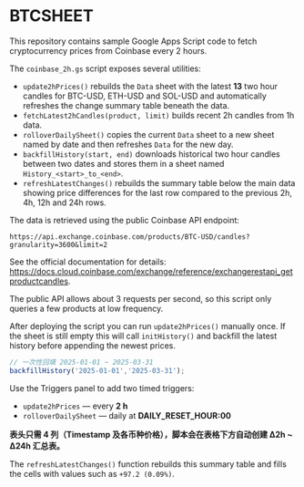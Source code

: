 # BTCSHEET

This repository contains sample Google Apps Script code to fetch cryptocurrency prices from Coinbase every 2 hours.

The `coinbase_2h.gs` script exposes several utilities:

- `update2hPrices()` rebuilds the `Data` sheet with the latest **13** two hour candles for BTC-USD, ETH-USD and SOL-USD and automatically refreshes the change summary table beneath the data.
- `fetchLatest2hCandles(product, limit)` builds recent 2h candles from 1h data.
- `rolloverDailySheet()` copies the current `Data` sheet to a new sheet named by date and then refreshes `Data` for the new day.
- `backfillHistory(start, end)` downloads historical two hour candles between two dates and stores them in a sheet named `History_<start>_to_<end>`.
- `refreshLatestChanges()` rebuilds the summary table below the main data showing price differences for the last row compared to the previous 2h, 4h, 12h and 24h rows.

The data is retrieved using the public Coinbase API endpoint:

```
https://api.exchange.coinbase.com/products/BTC-USD/candles?granularity=3600&limit=2
```

See the official documentation for details: <https://docs.cloud.coinbase.com/exchange/reference/exchangerestapi_getproductcandles>.

The public API allows about 3 requests per second, so this script only queries a few products at low frequency.

After deploying the script you can run `update2hPrices()` manually once. If the
sheet is still empty this will call `initHistory()` and backfill the latest
history before appending the newest prices.

```js
// 一次性回填 2025-01-01 ~ 2025-03-31
backfillHistory('2025-01-01','2025-03-31');
```

Use the Triggers panel to add two timed triggers:

- `update2hPrices` — every **2 h**
- `rolloverDailySheet` — daily at **DAILY_RESET_HOUR:00**

**表头只需 4 列（Timestamp 及各币种价格），脚本会在表格下方自动创建 Δ2h ~ Δ24h 汇总表。**

The `refreshLatestChanges()` function rebuilds this summary table and fills the
cells with values such as `+97.2 (0.09%)`.
